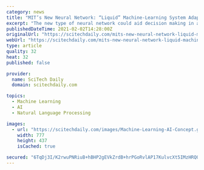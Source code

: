 ```yaml
---
category: news
title: "MIT’s New Neural Network: “Liquid” Machine-Learning System Adapts to Changing Conditions"
excerpt: "The new type of neural network could aid decision making in autonomous driving and medical diagnosis. MIT researchers have developed a type of neural network that learns on the job, not just during its training phase."
publishedDateTime: 2021-02-02T14:28:00Z
originalUrl: "https://scitechdaily.com/mits-new-neural-network-liquid-machine-learning-system-adapts-to-changing-conditions/"
webUrl: "https://scitechdaily.com/mits-new-neural-network-liquid-machine-learning-system-adapts-to-changing-conditions/"
type: article
quality: 32
heat: 32
published: false

provider:
  name: SciTech Daily
  domain: scitechdaily.com

topics:
  - Machine Learning
  - AI
  - Natural Language Processing

images:
  - url: "https://scitechdaily.com/images/Machine-Learning-AI-Concept.gif"
    width: 777
    height: 437
    isCached: true

secured: "6TqDj3I/K2rwuPNRiuB+hBHP2gEVkZrdB+hrPGoRvlAP17KulvcXt5IMzHRQObYpVdaIvh7C9oJ/DqvG+pdW652SnGn4zGoY96SuCF+6URec3W82oAFGtBuUFImxGEEj0aZc0a3oqxxcGwA1+VFQiR4dr1mo2GM5CcThBIE1dlLzOoE9B8axF5gsnegVFIy6Cmti8R3Gc/1M5q+XkQm+U5UQptyAVoC4Hhmyb1nYcRVhvdLRdYCKjZuuGelP5WU3RrQKoIXXi6++3Xmro1AEaYoH/fy4RffhqWbjBWL0i4krtl4vp0J9LXrqaGizHMM0oEk0ZZWPlf7xdjUkYMP0L1kgjU9L4Q/zRKq0QucnxwU=;ETlVcx/Y7GU3TKbe+ZaagQ=="
---
```


